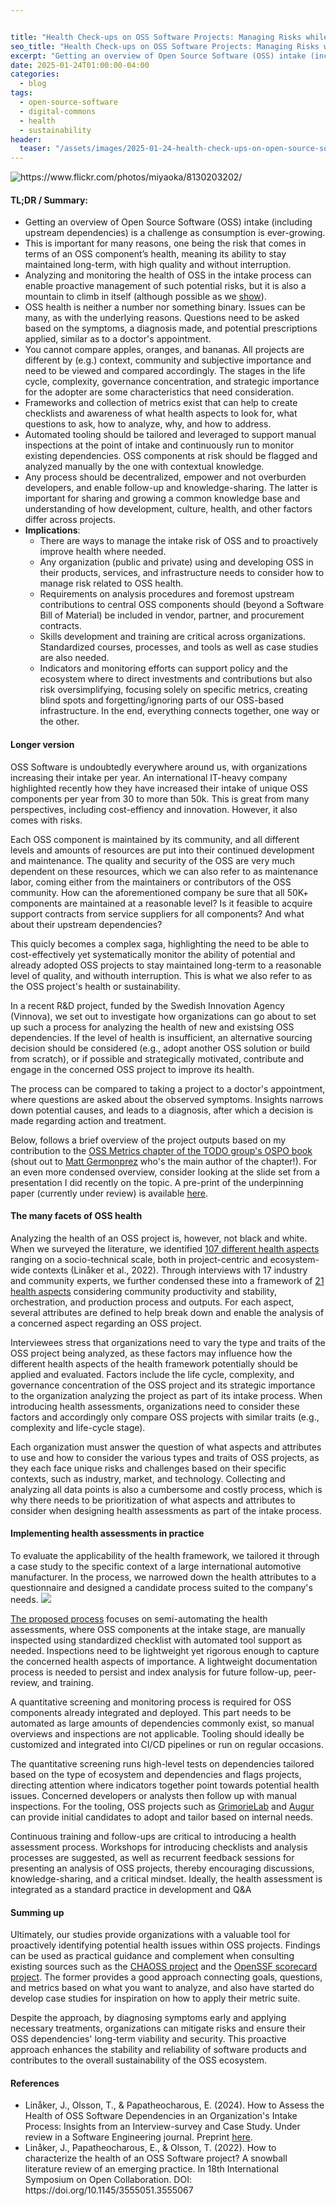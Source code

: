 ```yaml
---


title: "Health Check-ups on OSS Software Projects: Managing Risks while Promoting (Re)use"
seo_title: "Health Check-ups on OSS Software Projects: Managing Risks while Promoting (Re)use"
excerpt: "Getting an overview of Open Source Software (OSS) intake (including upstream dependencies) is a challenge as consumption is ever-growing. Each OSS component comes with a risk in terms of its ability to stay maintained long-term, with high quality and without interruption. Analyzing and monitoring the health of OSS intake can enable proactive management of potential risks, but it is also a mountain to climb, but it is possible."
date: 2025-01-24T01:00:00-04:00
categories:
  - blog
tags:
  - open-source-software
  - digital-commons
  - health
  - sustainability
header:
  teaser: "/assets/images/2025-01-24-health-check-ups-on-open-source-software-projects/teaser.jpg"
---
```



<div class="thumbnail-container">
<img src="/assets/images/2025-01-24-health-check-ups-on-open-source-software-projects/teaser.jpg" alt="https://www.flickr.com/photos/miyaoka/8130203202/"></div>

<h4>TL;DR / Summary: </h4>
<ul>
	<li>Getting an overview of Open Source Software (OSS) intake (including upstream dependencies) is a challenge as consumption is ever-growing.
	</li>
	<li>This is important for many reasons, one being the risk that comes in terms of an OSS component’s health, meaning its ability to stay maintained long-term, with high quality and without interruption.
	</li>
	<li>Analyzing and monitoring the health of OSS in the intake process can enable proactive management of such potential risks, but it is also a mountain to climb in itself (although possible as we <a href="/assets/slides/OSS_Health_Interview_Survey.pdf">show</a>).
	</li>
	<li>OSS health is neither a number nor something binary. Issues can be many, as with the underlying reasons. Questions need to be asked based on the symptoms, a diagnosis made, and potential prescriptions applied, similar as to a doctor's appointment.
	</li>
	<li>You cannot compare apples, oranges, and bananas. All projects are different by (e.g.) context, community and subjective importance and need to be viewed and compared accordingly. The stages in the life cycle, complexity, governance concentration, and strategic importance for the adopter are some characteristics that need consideration.
	</li>
	<li>Frameworks and collection of metrics exist that can help to create checklists and awareness of what health aspects to look for, what questions to ask, how to analyze, why, and how to address.
	</li>
	<li>Automated tooling should be tailored and leveraged to support manual inspections at the point of intake and continuously run to monitor existing dependencies. OSS components at risk should be flagged and analyzed manually by the one with contextual knowledge.
	</li>
	<li>Any process should be decentralized, empower and not overburden developers, and enable follow-up and knowledge-sharing. The latter is important for sharing and growing a common knowledge base and understanding of how development, culture, health, and other factors differ across projects.
	</li>
	<li><b>Implications</b>: 
		<ul>
			<li>There are ways to manage the intake risk of OSS and to proactively improve health where needed. 
			</li>
			<li>Any organization (public and private) using and developing OSS in their products, services, and infrastructure needs to consider how to manage risk related to OSS health.
			</li>
			<li>Requirements on analysis procedures and foremost upstream contributions to central OSS components should (beyond a Software Bill of Material) be included in vendor, partner, and procurement contracts.
			</li>
			<li> Skills development and training are critical across organizations. Standardized courses, processes, and tools as well as case studies are also needed.
			</li>
			<li>Indicators and monitoring efforts can support policy and the ecosystem where to direct investments and contributions but also risk oversimplifying, focusing solely on specific metrics, creating blind spots and forgetting/ignoring parts of our OSS-based infrastructure. In the end, everything connects together, one way or the other.
			</li>
		</ul>
	</li>
</ul>

<h4>Longer version</h4>

OSS Software is undoubtedly everywhere around us, with organizations increasing their intake per year. An international IT-heavy company highlighted recently how they have increased their intake of unique OSS components per year from 30 to more than 50k. This is great from many perspectives, including cost-effiency and innovation. However, it also comes with risks. 

Each OSS component is maintained by its community, and all different levels and amounts of resources are put into their continued development and maintenance. The quality and security of the OSS are very much dependent on these resources, which we can also refer to as maintenance labor, coming either from the maintainers or contributors of the OSS community. How can the aforementioned company be sure that all 50K+ components are maintained at a reasonable level? Is it feasible to acquire support contracts from service suppliers for all components? And what about their upstream dependencies?

This quicly becomes a complex saga, highlighting the need to be able to cost-effectively yet systematically monitor the ability of potential and already adopted OSS projects to stay maintained long-term to a reasonable level of quality, and withouth interruption. This is what we also refer to as the OSS project's health or sustainability.

In a recent R&D project, funded by the Swedish Innovation Agency (Vinnova), we set out to investigate how organizations can go about to set up such a process for analyzing the health of new and existsing OSS dependencies. If the level of health is insufficient, an alternative sourcing decision should be considered (e.g., adopt another OSS solution or build from scratch), or if possible and strategically motivated, contribute and engage in the concerned OSS project to improve its health.

The process can be compared to taking a project to a doctor's appointment, where questions are asked about the observed symptoms. Insights narrows down potential causes, and leads to a diagnosis, after which a decision is made regarding action and treatment.

Below, follows a brief overview of the project outputs based on my contribution to the <a href="https://github.com/todogroup/ospology/blob/cca7e569864f243138e921177e2103dae781e4cc/ospo-book/content/en/05-chapter.md" target="_blank">OSS Metrics chapter of the TODO group's OSPO book</a> (shout out to <a href="https://www.unomaha.edu/college-of-information-science-and-technology/about/faculty-staff/matt-germonprez.php" target="_blank">Matt Germonprez</a> who's the main author of the chapter!). For an even more condensed overview, consider looking at the slide set from a presentation I did recently on the topic. A pre-print of the underpinning paper (currently under review) is available <a href="/assets/slides/OSS_Health_Interview_Survey.pdf">here</a>.

<h4>The many facets of OSS health</h4>
Analyzing the health of an OSS project is, however, not black and white. When we surveyed the literature, we identified <a href="https://dl.acm.org/doi/pdf/10.1145/3555051.3555067" target="_blank">107 different health aspects</a> ranging on a socio-technical scale, both in project-centric and ecosystem-wide contexts (Linåker et al., 2022). Through interviews with 17 industry and community experts, we further condensed these into a framework of <a href="/assets/slides/OSS_Health_Interview_Survey.pdf">21 health aspects</a> considering community productivity and stability, orchestration, and production process and outputs. For each aspect, several attributes are defined to help break down and enable the analysis of a concerned aspect regarding an OSS project.

Interviewees stress that organizations need to vary the type and traits of the OSS project being analyzed, as these factors may influence how the different health aspects of the health framework potentially should be applied and evaluated. Factors include the life cycle, complexity, and governance concentration of the OSS project and its strategic importance to the organization analyzing the project as part of its intake process. When introducing health assessments, organizations need to consider these factors and accordingly only compare OSS projects with similar traits (e.g., complexity and life-cycle stage).

Each organization must answer the question of what aspects and attributes to use and how to consider the various types and traits of OSS projects, as they each face unique risks and challenges based on their specific contexts, such as industry, market, and technology. Collecting and analyzing all data points is also a cumbersome and costly process, which is why there needs to be prioritization of what aspects and attributes to consider when designing health assessments as part of the intake process.

<h4>Implementing health assessments in practice</h4>
To evaluate the applicability of the health framework, we tailored it through a case study to the specific context of a large international automotive manufacturer. In the process, we narrowed down the health attributes to a questionnaire and designed a candidate process suited to the company's needs.

<img src="/assets/images/2025-01-24-health-check-ups-on-open-source-software-projects/process-fig.png">

<a href="/assets/slides/OSS_Health_Interview_Survey.pdf">The proposed process</a> focuses on semi-automating the health assessments, where OSS components at the intake stage, are manually inspected using standardized checklist with automated tool support as needed. Inspections need to be lightweight yet rigorous enough to capture the concerned health aspects of importance. A lightweight documentation process is needed to persist and index analysis for future follow-up, peer-review, and training.

A quantitative screening and monitoring process is required for OSS components already integrated and deployed. This part needs to be automated as large amounts of dependencies commonly exist, so manual overviews and inspections are not applicable. Tooling should ideally be customized and integrated into CI/CD pipelines or run on regular occasions.

The quantitative screening runs high-level tests on dependencies tailored based on the type of ecosystem and dependencies and flags projects, directing attention where indicators together point towards potential health issues. Concerned developers or analysts then follow up with manual inspections. For the tooling, OSS projects such as <a href="https://chaoss.github.io/grimoirelab/" target="_blank">GrimorieLab</a> and <a href="https://github.com/chaoss/augur" target="_blank">Augur</a> can provide initial candidates to adopt and tailor based on internal needs.

Continuous training and follow-ups are critical to introducing a health assessment process. Workshops for introducing checklists and analysis processes are suggested, as well as recurrent feedback sessions for presenting an analysis of OSS projects, thereby encouraging discussions, knowledge-sharing, and a critical mindset. Ideally, the health assessment is integrated as a standard practice in development and Q&A

<h4>Summing up</h4>

Ultimately, our studies provide organizations with a valuable tool for proactively identifying potential health issues within OSS projects. Findings can be used as practical guidance and complement when consulting existing sources such as the <a href="https://chaoss.community/" target="_blank">CHAOSS project</a> and the <a href="https://openssf.org/projects/scorecard/" target="_blank">OpenSSF scorecard project</a>. The former provides a good approach connecting goals, questions, and metrics based on what you want to analyze, and also have started do develop case studies for inspiration on how to apply their metric suite.

Despite the approach, by diagnosing symptoms early and applying necessary treatments, organizations can mitigate risks and ensure their OSS dependencies' long-term viability and security. This proactive approach enhances the stability and reliability of software products and contributes to the overall sustainability of the OSS ecosystem.


<h4>References</h4>
<ul>
	<li>Linåker, J., Olsson, T., & Papatheocharous, E. (2024). How to Assess the Health of OSS Software Dependencies in an Organization's Intake Process: Insights from an Interview-survey and Case Study. Under review in a Software Engineering journal. Preprint <a href="/assets/slides/OSS_Health_Interview_Survey.pdf">here</a>.</li>
	<li>Linåker, J., Papatheocharous, E., & Olsson, T. (2022). How to characterize the health of an OSS Software project? A snowball literature review of an emerging practice. In 18th International Symposium on Open Collaboration. DOI: https://doi.org/10.1145/3555051.3555067 </li>
</ul>
